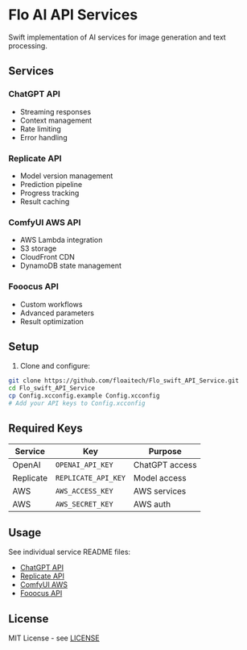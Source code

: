 # Flo AI API Services

Swift implementation of AI services for image generation and text processing.

## Services

### ChatGPT API
- Streaming responses
- Context management
- Rate limiting
- Error handling

### Replicate API
- Model version management
- Prediction pipeline
- Progress tracking
- Result caching

### ComfyUI AWS API
- AWS Lambda integration
- S3 storage
- CloudFront CDN
- DynamoDB state management

### Fooocus API
- Custom workflows
- Advanced parameters
- Result optimization

## Setup

1. Clone and configure:
```bash
git clone https://github.com/floaitech/Flo_swift_API_Service.git
cd Flo_swift_API_Service
cp Config.xcconfig.example Config.xcconfig
# Add your API keys to Config.xcconfig
```

## Required Keys

| Service | Key | Purpose |
|---------|-----|---------|
| OpenAI | `OPENAI_API_KEY` | ChatGPT access |
| Replicate | `REPLICATE_API_KEY` | Model access |
| AWS | `AWS_ACCESS_KEY` | AWS services |
| AWS | `AWS_SECRET_KEY` | AWS auth |

## Usage

See individual service README files:
- [ChatGPT API](ChatGPT%20API/README.md)
- [Replicate API](Replicate%20API/README.md)
- [ComfyUI AWS](ComfyUI%20AWS%20Fooocus%20API%20(Current)/README.md)
- [Fooocus API](Replicate%20Fooocus%20API/README.md)

## License

MIT License - see [LICENSE](LICENSE) 